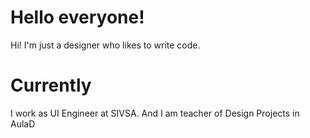 # Hello everyone!

Hi! I'm just a designer who likes to write code.


# Currently

I work as UI Engineer at SIVSA. And I am teacher of Design Projects in AulaD

